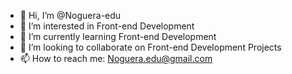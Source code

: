 - 👋 Hi, I’m @Noguera-edu
- 👀 I’m interested in Front-end Development
- 🌱 I’m currently learning Front-end Development
- 💞️ I’m looking to collaborate on Front-end Development Projects
- 📫 How to reach me: Noguera.edu@gmail.com

<!---
Noguera-edu/Noguera-edu is a ✨ special ✨ repository because its `README.md` (this file) appears on your GitHub profile.
You can click the Preview link to take a look at your changes.
--->
